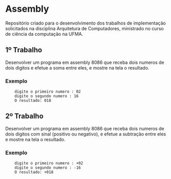 # Assembly

Repositório criado para o desenvolvimento dos trabalhos de implementação solicitados na disciplina Arquitetura de Computadores, ministrado no curso de ciência da computação na UFMA.

## 1º Trabalho

Desenvolver um programa em assembly 8086 que receba dois numeros de dois digitos e efetue a soma entre eles, e mostre na tela o resultado.

### Exemplo
~~~
	digite o primeiro numero : 02
	digite o segundo numero : 16
	O resultado: 018
~~~


## 2º Trabalho

Desenvolver um programa em assembly 8086 que receba dois numeros de dois digitos com sinal (positivo ou negativo), e efetue a subtração entre eles e mostre na tela o resultado.

### Exemplo
~~~
	digite o primeiro numero : +02
	digite o segundo numero : -16
	O resultado: +018
~~~